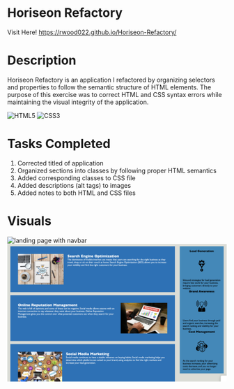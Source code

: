 # Horiseon Refactory

Visit Here! https://rwood022.github.io/Horiseon-Refactory/

# Description
Horiseon Refactory is an application I refactored by organizing selectors and properties to follow the semantic structure of HTML elements. The purpose of this exercise was to correct HTML and CSS syntax errors while maintaining the visual integrity of the application. 

![HTML5](https://img.shields.io/badge/html5-%23E34F26.svg?style=for-the-badge&logo=html5&logoColor=white)  ![CSS3](https://img.shields.io/badge/css3-%231572B6.svg?style=for-the-badge&logo=css3&logoColor=white)

# Tasks Completed
1. Corrected titled of application
2. Organized sections into classes by following proper HTML semantics
3. Added corresponding classes to CSS file
4. Added descriptions (alt tags) to images
5. Added notes to both HTML and CSS files


# Visuals

<img src="assets/images/horiseon-landing.png" alt="landing page with navbar"/>
<img src="assets/images/horiseon-main.png" alt="main content"/>




